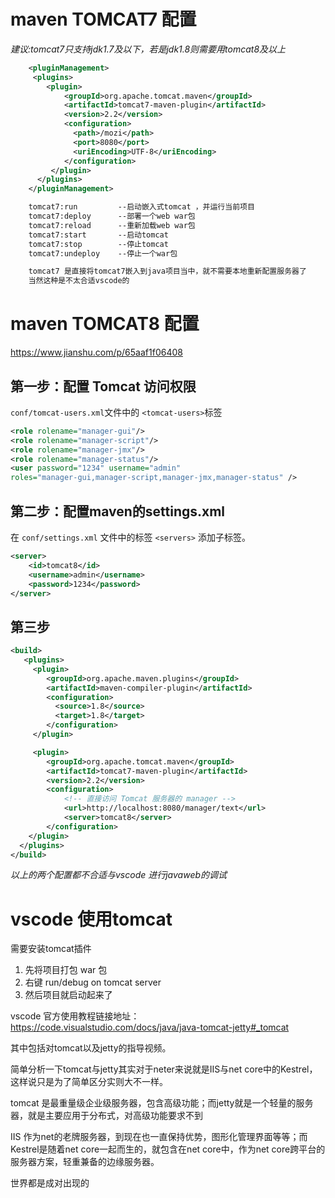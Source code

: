 # maven TOMCAT7 配置

*建议\:tomcat7只支持jdk1.7及以下，若是jdk1.8则需要用tomcat8及以上*

```xml
    <pluginManagement>
     <plugins>
        <plugin>
            <groupId>org.apache.tomcat.maven</groupId>
            <artifactId>tomcat7-maven-plugin</artifactId>
            <version>2.2</version>
            <configuration>
              <path>/mozi</path>
              <port>8080</port>
              <uriEncoding>UTF-8</uriEncoding>
            </configuration>
         </plugin>
      </plugins>
    </pluginManagement>

    tomcat7:run         --启动嵌入式tomcat ，并运行当前项目
    tomcat7:deploy      --部署一个web war包
    tomcat7:reload      --重新加载web war包
    tomcat7:start       --启动tomcat
    tomcat7:stop        --停止tomcat
    tomcat7:undeploy    --停止一个war包

    tomcat7 是直接将tomcat7嵌入到java项目当中，就不需要本地重新配置服务器了
    当然这种是不太合适vscode的
```

# maven TOMCAT8 配置

<https://www.jianshu.com/p/65aaf1f06408>

## 第一步：配置 Tomcat 访问权限

`conf/tomcat-users.xml`文件中的 `<tomcat-users>`标签

```xml
<role rolename="manager-gui"/> 
<role rolename="manager-script"/>
<role rolename="manager-jmx"/>
<role rolename="manager-status"/>
<user password="1234" username="admin"
roles="manager-gui,manager-script,manager-jmx,manager-status" />
```

## 第二步：配置maven的settings.xml

在 `conf/settings.xml` 文件中的标签 `<servers>` 添加子标签。

```xml
<server> 
    <id>tomcat8</id>
    <username>admin</username>
    <password>1234</password>
</server>
```

## 第三步

```xml
<build>
   <plugins>
     <plugin>
        <groupId>org.apache.maven.plugins</groupId>
        <artifactId>maven-compiler-plugin</artifactId>
        <configuration>
          <source>1.8</source>
          <target>1.8</target>
        </configuration>
     </plugin>

     <plugin>
        <groupId>org.apache.tomcat.maven</groupId>
        <artifactId>tomcat7-maven-plugin</artifactId>
        <version>2.2</version>
        <configuration>
            <!-- 直接访问 Tomcat 服务器的 manager -->
            <url>http://localhost:8080/manager/text</url>
            <server>tomcat8</server>
        </configuration>
    </plugin>
  </plugins>
</build>
```

*以上的两个配置都不合适与vscode 进行javaweb的调试*

# vscode 使用tomcat

需要安装tomcat插件

1.  先将项目打包 war 包
2.  右键 run/debug on tomcat server
3.  然后项目就启动起来了

vscode 官方使用教程链接地址：<https://code.visualstudio.com/docs/java/java-tomcat-jetty#_tomcat>

其中包括对tomcat以及jetty的指导视频。

简单分析一下tomcat与jetty其实对于neter来说就是IIS与net core中的Kestrel，这样说只是为了简单区分实则大不一样。

tomcat 是最重量级企业级服务器，包含高级功能；而jetty就是一个轻量的服务器，就是主要应用于分布式，对高级功能要求不到

IIS 作为net的老牌服务器，到现在也一直保持优势，图形化管理界面等等；而Kestrel是随着net core一起而生的，就包含在net core中，作为net core跨平台的服务器方案，轻重兼备的边缘服务器。

世界都是成对出现的
